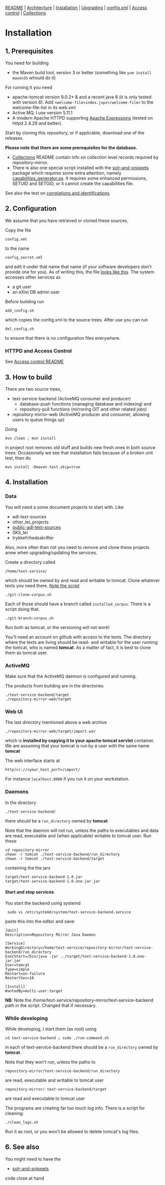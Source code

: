 [README](README.md) | [Architecture](ARCHITECTURE.md) | [Installation](INSTALL.md) | [Upgrading](UPGRADE.md) | [config.xml](CONFIG.md) | [Access control](./htaccess/README.md) | [Collections](./collections/README.md)

# Installation


## 1. Prerequisites

You need for building

* the Maven build tool, version 3 or better (something like ```yum install maven35``` whould do it)

For running it you need

* apache-tomcat version 9.0.2* & and a recent java 8 (it is only tested with version 8). Add ```<welcome-file>index.jspx</welcome-file>``` to the welcome-file-list in its web.xml
* Active MQ. I use version 5.11.1
* A modern Apache HTTPD supporting [Apache Expressions](https://httpd.apache.org/docs/2.4/expr.html) (tested on httpd 2.4.29 and better).

Start by cloning this repository, or if applicable, download one of the releases.

**Please note that there are some prerequisites for the database.**

* [Collections](./collections/README.md) README contain info on collection level records required by repository-mirror. 
* There is also one special script installed with the [solr-and-snippets](https://github.com/Det-Kongelige-Bibliotek/solr-and-snippets) package which requires some extra attention, namely [capabilities_generator.xq](https://github.com/Det-Kongelige-Bibliotek/solr-and-snippets/blob/master/exporters/common/capabilities_generator.xq). It requires some enhanced permissions, SETUID and SETGID, or it cannot create the capabilities file.

See also the text on [correlations and identifications](https://github.com/Det-Kongelige-Bibliotek/solr-and-snippets/blob/master/correlations-and-identifications.md#correlations).



## 2. Configuration

We assume that you have retrieved or cloned these sources.

Copy the file

```
config.xml
```

to the name

```
config_secret.xml
```

and edit it under that name that name (if your software developers
don't provide one for you). As of writing this, the file [looks like
this](CONFIG.md). The system accesses other services as

* a git user
* an eXist DB admin user

Before building run 

```
add_config.sh
```

which copies the config.xml to the source trees. After use you can run 

```
del_config.sh
```

to ensure that there is no configuration files everywhere.

### HTTPD and Access Control

See [Access control README](htaccess/README.md)

## 3. How to build

There are two source trees,

* text-service-backend (ActiveMQ consumer and producer)
     * database-push functions (managing database and indexing) and
	 * repository-pull functions (mirroring GIT and other related jobs)
* repository-mirror-web (ActiveMQ producer and consumer, allowing users to queue things up)

Doing

```
mvn clean ; mvn install
```

in project root removes old stuff and builds new fresh ones in both
source trees. Occasionally we see that installation fails
because of a broken unit test, then do

```
mvn install -Dmaven.test.skip=true
```

## 4. Installation

### Data

You will need a some document projects to start with. Like

* adl-text-sources
* other_tei_projects
* [public-adl-text-sources](https://github.com/Det-Kongelige-Bibliotek/public-adl-text-sources)
* SKS_tei
* trykkefrihedsskrifter

Also, more often than not you need to remove and clone these projects anew when upgrading/updating the services.

Create a directory called

```
/home/text-service/
```

which should be owned by and read and writable to tomcat. Clone
whatever texts you need there. [Note the script](./git-clone-corpus.sh)

```
./git-clone-corpus.sh
```

Each of those should have a branch called ```installed_corpus```. There is a script doing that.

```
./git-branch-corpus.sh
```

Run both as tomcat, or the versioning will not work!

You'll need an account on github with access to the texts. The
directory where the texts are living should be read- and writable for
the user running the tomcat, who is named __tomcat__. As a matter of
fact, it is best to clone them as tomcat user.

### ActiveMQ

Make sure that the ActiveMQ daemon is configured and running. 

The products from building are in the directories

```
./text-service-backend/target
./repository-mirror-web/target
```

### Web UI

The last directory mentioned above a web archive

```
./repository-mirror-web/target/import.war
```

which is **installed by copying it to your apache tomcat servlet**
container. We are assuming that your tomcat is run by a user with the
same name __tomcat__

The web interface starts at 

```
http(s)://<your_host_port>/import/
```

For instance ```localhost:8080``` if you run it on your workstation.

### Daemons

In the directory

```
./text-service-backend/
```

there should be a ```run_directory``` owned by __tomcat__.

Note that the daemon will not run, unless the paths to executables
and data are read, executable and (when applicable) writable to tomcat
user. Run these

```
cd repository-mirror
chown -r tomcat ./text-service-backend/run_directory
chown -r tomcat ./text-service-backend/target
```

containing the the jars

```
target/text-service-backend-1.0.jar
target/text-service-backend-1.0.one-jar.jar
```
#### Start and stop services

You start the backend using systemd

```
 sudo vi /etc/systemd/system/text-service-backend.service

```

paste this into the editor and save:

```
[Unit]
Description=Repository Mirror Java Daemon

[Service]
WorkingDirectory=/home/text-service/repository-mirror/text-service-backend/run_directory
ExecStart=/bin/java -jar ../target/text-service-backend-1.0.one-jar.jar
User=tomcat
Type=simple
Restart=on-failure
RestartSec=10

[Install]
WantedBy=multi-user.target
```

__NB:__ Note the /home/text-service/repository-mirror/text-service-backend path in the script. Changed that if necessary.



### While developing

While developing, I start them (as root) using

```
cd text-service-backend ; sudo ./run-command.sh
```

in each of text-service-backend there should be a ```run_directory``` owned by __tomcat__.

Note that they won't run, unless the paths to 

```
repository-mirror/text-service-backend/run_directory

```
are read, executable and writable to tomcat user

```
repository-mirror/ text-service-backend/target

```
are read and executable to tomcat user

The programs are creating far too much log info. There is a script for cleaning:

```
./clean_logs.sh
```

Run it as root, or you won't be allowed to delete tomcat's log files.


## 6. See also

You might need to have the 

* [solr-and-snippets](https://github.com/Det-Kongelige-Bibliotek/solr-and-snippets)

code close at hand
